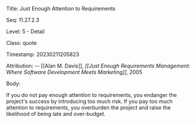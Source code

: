 Title:  Just Enough Attention to Requirements

Seq:    11.27.2.3

Level:  5 - Detail

Class:  quote

Timestamp: 20230211205823

Attribution: -- [[Alan M. Davis]], *[[Just Enough Requirements Management: Where Software Development Meets Marketing]]*, 2005

Body:

If you do not pay enough attention to requirements, you endanger the project's success by introducing too much risk. If you pay too much attention to requirements, you overburden the project and raise the likelihood of being late and over-budget.

